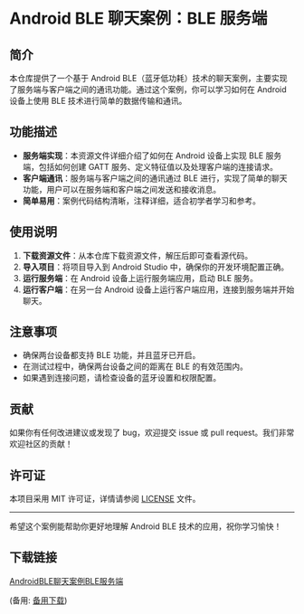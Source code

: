 # Android BLE 聊天案例：BLE 服务端

## 简介
本仓库提供了一个基于 Android BLE（蓝牙低功耗）技术的聊天案例，主要实现了服务端与客户端之间的通讯功能。通过这个案例，你可以学习如何在 Android 设备上使用 BLE 技术进行简单的数据传输和通讯。

## 功能描述
- **服务端实现**：本资源文件详细介绍了如何在 Android 设备上实现 BLE 服务端，包括如何创建 GATT 服务、定义特征值以及处理客户端的连接请求。
- **客户端通讯**：服务端与客户端之间的通讯通过 BLE 进行，实现了简单的聊天功能，用户可以在服务端和客户端之间发送和接收消息。
- **简单易用**：案例代码结构清晰，注释详细，适合初学者学习和参考。

## 使用说明
1. **下载资源文件**：从本仓库下载资源文件，解压后即可查看源代码。
2. **导入项目**：将项目导入到 Android Studio 中，确保你的开发环境配置正确。
3. **运行服务端**：在 Android 设备上运行服务端应用，启动 BLE 服务。
4. **运行客户端**：在另一台 Android 设备上运行客户端应用，连接到服务端并开始聊天。

## 注意事项
- 确保两台设备都支持 BLE 功能，并且蓝牙已开启。
- 在测试过程中，确保两台设备之间的距离在 BLE 的有效范围内。
- 如果遇到连接问题，请检查设备的蓝牙设置和权限配置。

## 贡献
如果你有任何改进建议或发现了 bug，欢迎提交 issue 或 pull request。我们非常欢迎社区的贡献！

## 许可证
本项目采用 MIT 许可证，详情请参阅 [LICENSE](LICENSE) 文件。

---

希望这个案例能帮助你更好地理解 Android BLE 技术的应用，祝你学习愉快！

## 下载链接
[AndroidBLE聊天案例BLE服务端](https://pan.quark.cn/s/f4e62ca9718d) 

(备用: [备用下载](https://pan.baidu.com/s/1lIp2s3cyZvuJsMyu0oRcsg?pwd=1234))
